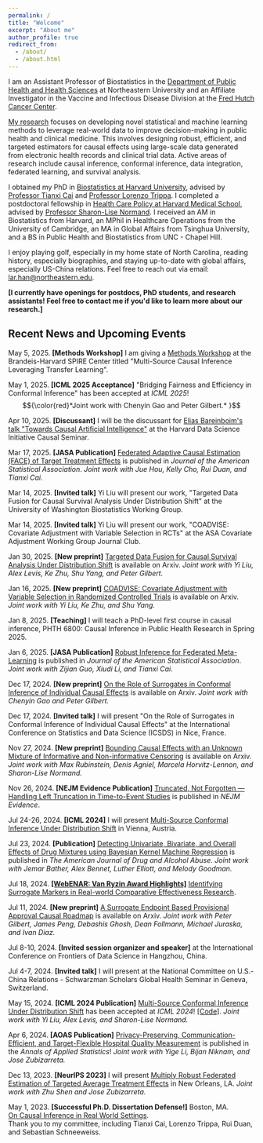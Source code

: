 ```yaml
---
permalink: /
title: "Welcome"
excerpt: "About me"
author_profile: true
redirect_from: 
  - /about/
  - /about.html
---
```


I am an Assistant Professor of Biostatistics in the [Department of Public Health and Health Sciences](https://bouve.northeastern.edu/directory/larry-han/) at Northeastern University and an Affiliate Investigator in the Vaccine and Infectious Disease Division at the [Fred Hutch Cancer Center](https://www.fredhutch.org/en.html).

[My research](https://scholar.google.com/citations?user=iZnTmxMAAAAJ&hl=en&oi=ao) focuses on developing novel statistical and machine learning methods to leverage real-world data to improve decision-making in public health and clinical medicine. This involves designing robust, efficient, and targeted estimators for causal effects using large-scale data generated from electronic health records and clinical trial data. Active areas of research include causal inference, conformal inference, data integration, federated learning, and survival analysis.

I obtained my PhD in [Biostatistics at Harvard University](https://www.hsph.harvard.edu/biostatistics/), advised by [Professor Tianxi Cai](https://www.hsph.harvard.edu/profile/tianxi-cai/) and [Professor Lorenzo Trippa](https://www.hsph.harvard.edu/profile/lorenzo-trippa/). I completed a postdoctoral fellowship in [Health Care Policy at Harvard Medical School](https://hcp.hms.harvard.edu/about), advised by [Professor Sharon-Lise Normand](https://hcp.hms.harvard.edu/people/sharon-lise-normand). I received an AM in Biostatistics from Harvard, an MPhil in Healthcare Operations from the University of Cambridge, an MA in Global Affairs from Tsinghua University, and a BS in Public Health and Biostatistics from UNC - Chapel Hill.

I enjoy playing golf, especially in my home state of North Carolina, reading history, especially biographies, and staying up-to-date with global affairs, especially US-China relations. Feel free to reach out via email: [lar.han@northeastern.edu](lar.han@northeastern.edu). 

**[I currently have openings for postdocs, PhD students, and research assistants! Feel free to contact me if you'd like to learn more about our research.]**


## Recent News and Upcoming Events  
May 5, 2025. **[Methods Workshop]** I am giving a [Methods Workshop](https://heller.brandeis.edu/spire-center/activities/index.html) at the Brandeis-Harvard SPIRE Center titled "Multi-Source Causal Inference Leveraging Transfer Learning".  

May 1, 2025. **[ICML 2025 Acceptance]** "Bridging Fairness and Efficiency in Conformal Inference" has been accepted at *ICML 2025*! $${\color{red}*Joint work with Chenyin Gao and Peter Gilbert.* }$$

Apr 10, 2025. **[Discussant]** I will be the discussant for [Elias Bareinboim's talk "Towards Causal Artificial Intelligence"](https://datascience.harvard.edu/calendar_event/causal-seminar-elias-bareinboim/?mc_cid=069bf2711b&mc_eid=40fc9df331) at the Harvard Data Science Initiative Causal Seminar.  

Mar 17, 2025. **[JASA Publication]** [Federated Adaptive Causal Estimation (FACE) of Target Treatment Effects](https://arxiv.org/abs/2112.09313) is published in *Journal of the American Statistical Association*.  *Joint work with Jue Hou, Kelly Cho, Rui Duan, and Tianxi Cai.*

Mar 14, 2025. **[Invited talk]** Yi Liu will present our work, "Targeted Data Fusion for Causal Survival Analysis Under Distribution Shift" at the University of Washington Biostatistics Working Group.

Mar 14, 2025. **[Invited talk]** Yi Liu will present our work, "COADVISE: Covariate Adjustment with Variable Selection in RCTs" at the ASA Covariate Adjustment Working Group Journal Club.   

Jan 30, 2025. **[New preprint]** [Targeted Data Fusion for Causal Survival Analysis Under Distribution Shift](https://arxiv.org/pdf/2501.18798) is available on Arxiv. *Joint work with Yi Liu, Alex Levis, Ke Zhu, Shu Yang, and Peter Gilbert.*

Jan 16, 2025. **[New preprint]** [COADVISE: Covariate Adjustment with Variable Selection in Randomized Controlled Trials](https://arxiv.org/pdf/2501.08945) is available on Arxiv.  *Joint work with Yi Liu, Ke Zhu, and Shu Yang.*

Jan 8, 2025. **[Teaching]** I will teach a PhD-level first course in causal inference, PHTH 6800: Causal Inference in Public Health Research in Spring 2025.

Jan 6, 2025. **[JASA Publication]** [Robust Inference for Federated Meta-Learning](https://www.tandfonline.com/doi/full/10.1080/01621459.2024.2443246) is published in *Journal of the American Statistical Association*.  *Joint work with Zijian Guo, Xiudi Li, and Tianxi Cai*.

Dec 17, 2024. **[New preprint]** [On the Role of Surrogates in Conformal Inference of Individual Causal Effects](https://arxiv.org/pdf/2412.12365) is available on Arxiv.  *Joint work with Chenyin Gao and Peter Gilbert.*

Dec 17, 2024. **[Invited talk]** I will present "On the Role of Surrogates in Conformal Inference of Individual Causal Effects" at the International Conference on Statistics and Data Science (ICSDS) in Nice, France.  

Nov 27, 2024. **[New preprint]** [Bounding Causal Effects with an Unknown Mixture of Informative and Non-informative Censoring](https://arxiv.org/pdf/2411.16902) is available on Arxiv.  *Joint work with Max Rubinstein, Denis Agniel, Marcela Horvitz-Lennon, and Sharon-Lise Normand.*

Nov 26, 2024. **[NEJM Evidence Publication]** [Truncated, Not Forgotten — Handling Left Truncation in Time-to-Event Studies](https://evidence.nejm.org/doi/full/10.1056/EVIDe2400384) is published in *NEJM Evidence*.    


Jul 24-26, 2024. **[ICML 2024]** I will present [Multi-Source Conformal Inference Under Distribution Shift](https://proceedings.mlr.press/v235/liu24ag.html) in Vienna, Austria.  

Jul 23, 2024. **[Publication]** [Detecting Univariate, Bivariate, and Overall Effects of Drug Mixtures using Bayesian Kernel Machine Regression](https://www.tandfonline.com/doi/full/10.1080/00952990.2024.2380463) is published in *The American Journal of Drug and Alcohol Abuse*. *Joint work with Jemar Bather, Alex Bennet, Luther Elliott, and Melody Goodman.*

Jul 18, 2024. **[[WebENAR: Van Ryzin Award Highlights]](https://www.enar.org/education/)** [Identifying Surrogate Markers in Real-world Comparative Effectiveness Research](https://onlinelibrary.wiley.com/doi/abs/10.1002/sim.9569).  

Jul 11, 2024. **[New preprint]** [A Surrogate Endpoint Based Provisional Approval Causal Roadmap](https://arxiv.org/abs/2407.06350) is available on Arxiv.  *Joint work with Peter Gilbert, James  Peng, Debashis Ghosh, Dean Follmann, Michael Juraska, and Ivan Diaz.*

Jul 8-10, 2024. **[Invited session organizer and speaker]** at the International Conference on Frontiers of Data Science in Hangzhou, China.  

Jul 4-7, 2024. **[Invited talk]** I will present at the National Committee on U.S.-China Relations - Schwarzman Scholars Global Health Seminar in Geneva, Switzerland.  

May 15, 2024. **[ICML 2024 Publication]** [Multi-Source Conformal Inference Under Distribution Shift]([https://arxiv.org/abs/2405.09331](https://proceedings.mlr.press/v235/liu24ag.html)) has been accepted at *ICML 2024*! [[Code]](https://github.com/yiliu1998/Multi-Source-Conformal). *Joint work with Yi Liu, Alex Levis, and Sharon-Lise Normand.*

Apr 6, 2024. **[AOAS Publication]** [Privacy-Preserving, Communication-Efficient, and Target-Flexible Hospital Quality Measurement](https://projecteuclid.org/journals/annals-of-applied-statistics/volume-18/issue-2/Privacy-preserving-communication-efficient-and-target-flexible-hospital-quality-measurement/10.1214/23-AOAS1837.short) is published in the *Annals of Applied Statistics*!  *Joint work with Yige Li, Bijan Niknam, and Jose Zubizarreta.*  

Dec 13, 2023. **[NeurIPS 2023]** I will present [Multiply Robust Federated Estimation of Targeted Average Treatment Effects](https://neurips.cc/virtual/2023/poster/71928)  in New Orleans, LA. *Joint work with Zhu Shen and Jose Zubizarreta.*  

May 1, 2023. **[Successful Ph.D. Dissertation Defense!]** Boston, MA.  
[On Causal Inference in Real World Settings](https://dash.harvard.edu/handle/1/37375748).  
Thank you to my committee, including Tianxi Cai, Lorenzo Trippa, Rui Duan, and Sebastian Schneeweiss.









